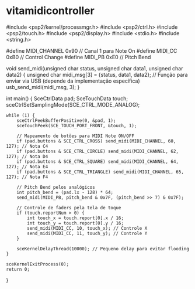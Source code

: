 # vitamidicontroller
#include <psp2/kernel/processmgr.h>
#include <psp2/ctrl.h>
#include <psp2/touch.h>
#include <psp2/display.h>
#include <stdio.h>
#include <string.h>

#define MIDI_CHANNEL 0x90 // Canal 1 para Note On
#define MIDI_CC 0xB0      // Control Change
#define MIDI_PB 0xE0      // Pitch Bend

void send_midi(unsigned char status, unsigned char data1, unsigned char data2) {
    unsigned char midi_msg[3] = {status, data1, data2};
    // Função para enviar via USB (depende da implementação específica)
    usb_send_midi(midi_msg, 3);
}

int main() {
    SceCtrlData pad;
    SceTouchData touch;
    sceCtrlSetSamplingMode(SCE_CTRL_MODE_ANALOG);
    
    while (1) {
        sceCtrlPeekBufferPositive(0, &pad, 1);
        sceTouchPeek(SCE_TOUCH_PORT_FRONT, &touch, 1);
        
        // Mapeamento de botões para MIDI Note ON/OFF
        if (pad.buttons & SCE_CTRL_CROSS) send_midi(MIDI_CHANNEL, 60, 127); // Nota C4
        if (pad.buttons & SCE_CTRL_CIRCLE) send_midi(MIDI_CHANNEL, 62, 127); // Nota D4
        if (pad.buttons & SCE_CTRL_SQUARE) send_midi(MIDI_CHANNEL, 64, 127); // Nota E4
        if (pad.buttons & SCE_CTRL_TRIANGLE) send_midi(MIDI_CHANNEL, 65, 127); // Nota F4
        
        // Pitch Bend pelos analógicos
        int pitch_bend = (pad.lx - 128) * 64;
        send_midi(MIDI_PB, pitch_bend & 0x7F, (pitch_bend >> 7) & 0x7F);
        
        // Controle de faders pela tela de toque
        if (touch.reportNum > 0) {
            int touch_x = touch.report[0].x / 16;
            int touch_y = touch.report[0].y / 16;
            send_midi(MIDI_CC, 10, touch_x); // Controle X
            send_midi(MIDI_CC, 11, touch_y); // Controle Y
        }
        
        sceKernelDelayThread(10000); // Pequeno delay para evitar flooding
    }
    
    sceKernelExitProcess(0);
    return 0;
}
